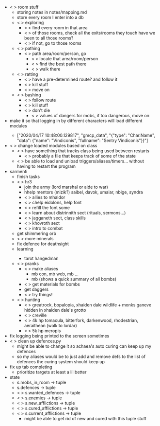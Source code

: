 * < > room stuff
    * storing notes in notes/mapping.md
    * <x> store every room I enter into a db
    * < > exploring
        * < > find every room in that area
        * < > of those rooms, check all the exits/rooms they touch
                have we been to all those rooms?
        * < > if not, go to those rooms
    * < > pathing
        * < > path area/room/person, go
            * < > locate that area/room/person
            * < > find the best path there
            * < > walk there
    * < > ratting
        * < > have a pre-determined route? and follow it
        * < > kill stuff
        * < > move on
    * < > bashing
        * < > follow route
        * < > kill stuff
        * < > don't die
            * < > values of dangers for mobs, if too dangerous, move on
* <x> make it so that logging in by different characters will load
    different modules
    * ["2020/04/17 10:48:00.129817", "gmcp_data", "{\"type\": \"Char.Name\", \"data\": {\"name\": \"Vindiconis\", \"fullname\": \"Sentry Vindiconis\"}}"]
* < > change loaded modules based on class
    * < > have something that tracks class being used between restarts
        * < > probably a file that keeps track of some of the state
    * < > be able to load and unload triggers/aliases/timers...
        without having to restart the program
* sarmenti
    * <x> finish tasks
    * < > hr3
        * <x> join the army (lord marshal or aide to war)
        * <x> hhelp mentors (mizik?)
                saibel, davok, umaiar, nbige, syndra
        * < > allies to mhaldor
        * < > chelp eidolons, help font
        * < > refill the font some
        * < > learn about distrinnith sect (rituals, sermons...)
        * < > jagganeth sect, class skills
        * < > khovroth sect
        * < > intro to combat
    * <x> get shimmering orb
    * < > more minerals
    * <x> fix defence for deathsight
    * <x> learning
        * <x> tarot hangedman
    * < > pranks
        * < > make aliases
            * <x> mb con, mb web, mb ...
            * <x> mb (shows a quick summary of all bombs)
        * < > get materials for bombs
        * <x> get daggers
        * < > try things!
    * < > hunting
        * < > greatrock, bopalopia, xhaiden dale wildlife + monks
                ganeve hidden in xhaiden dale's grotto
        * < > creville
        * < > 4k hp tomacula, bitterfork, darkenwood,
                rhodestrian, aeraithean (walk to lordar)
        * < > 5k hp meropis
* fix logging being printed to the screen sometimes
* < > clean up defences.py
    * <x> might be able to change it so achaea's auto curing
        can keep up my defences
    * <x> so my aliases would be to just add and remove defs to the
        list of defences the curing system should keep up
* fix up tab completing
    * prioritize targets at least a lil better
* state
    * <x> s.mobs_in_room -> tuple
    * <x> s.defences -> tuple
    * < > s.wanted_defences -> tuple
    * < > s.enemies -> tuple
    * < > s.new_afflictions -> tuple
    * < > s.cured_afflictions -> tuple
    * < > s.current_afflictions -> tuple
        * might be able to get rid of new and cured with this tuple stuff
